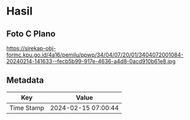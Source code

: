 # Hasil

## Foto C Plano

https://sirekap-obj-formc.kpu.go.id/4a16/pemilu/ppwp/34/04/07/20/01/3404072001084-20240214-141633--fecb5b99-917e-4636-a4d8-0acd910b61e8.jpg


## Metadata

| Key        | Value               |
| ---------- | ------------------- |
| Time Stamp | 2024-02-15 07:00:44 |



